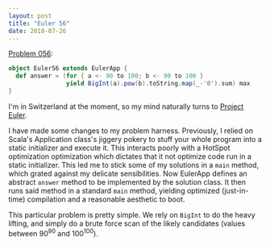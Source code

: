 ```yaml
---
layout: post
title: "Euler 56"
date: 2010-07-26
---
```


[Problem 056]\:

```scala
object Euler56 extends EulerApp {
  def answer = (for { a <- 90 to 100; b <- 90 to 100 }
                yield BigInt(a).pow(b).toString.map(_-'0').sum) max
}
```
I'm in Switzerland at the moment, so my mind naturally turns to <a href="http://projecteuler.net/">Project Euler</a>.

I have made some changes to my problem harness. Previously, I relied on Scala's Application class's jiggery pokery to stuff your whole program into a static initializer and execute it. This interacts poorly with a HotSpot optimization optimization which dictates that it not optimize code run in a static initializer. This led me to stick some of my solutions in a `main` method, which grated against my delicate sensibilities. Now EulerApp defines an abstract `answer` method to be implemented by the solution class. It then runs said method in a standard `main` method, yielding optimized (just-in-time) compilation and a reasonable aesthetic to boot.

This particular problem is pretty simple. We rely on `BigInt` to do the heavy lifting, and simply do a brute force scan of the likely candidates (values between 90<sup>90</sup> and 100<sup>100</sup>).


[Problem 056]: http://projecteuler.net/index.php?section=problems&id=56
